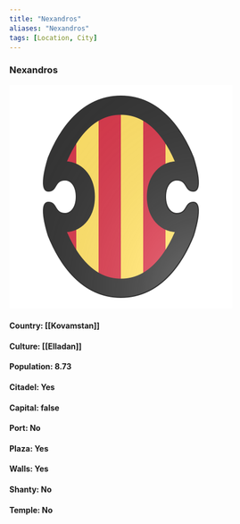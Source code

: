 ```yaml
---
title: "Nexandros"
aliases: "Nexandros"
tags: [Location, City]
---
```

### Nexandros
![](attachment/1b5bb905c2ad1aadbce6e9383a8b9906.svg)

#### Country: [[Kovamstan]]

#### Culture: [[Elladan]]

#### Population: 8.73

#### Citadel: Yes

#### Capital: false

#### Port: No

#### Plaza: Yes

#### Walls: Yes

#### Shanty: No

#### Temple: No

